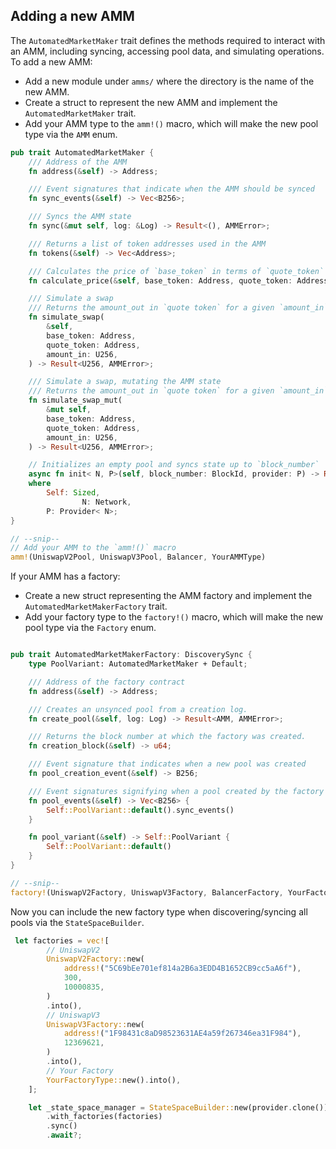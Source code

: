 ## Adding a new AMM

The `AutomatedMarketMaker` trait defines the methods required to interact with an AMM, including syncing, accessing pool data, and simulating operations. To add a new AMM:

- Add a new module under `amms/` where the directory is the name of the new AMM.
- Create a struct to represent the new AMM and implement the `AutomatedMarketMaker` trait.
- Add your AMM type to the `amm!()` macro, which will make the new pool type via the `AMM` enum.

```rust
pub trait AutomatedMarketMaker {
    /// Address of the AMM
    fn address(&self) -> Address;

    /// Event signatures that indicate when the AMM should be synced
    fn sync_events(&self) -> Vec<B256>;

    /// Syncs the AMM state
    fn sync(&mut self, log: &Log) -> Result<(), AMMError>;

    /// Returns a list of token addresses used in the AMM
    fn tokens(&self) -> Vec<Address>;

    /// Calculates the price of `base_token` in terms of `quote_token`
    fn calculate_price(&self, base_token: Address, quote_token: Address) -> Result<f64, AMMError>;

    /// Simulate a swap
    /// Returns the amount_out in `quote token` for a given `amount_in` of `base_token`
    fn simulate_swap(
        &self,
        base_token: Address,
        quote_token: Address,
        amount_in: U256,
    ) -> Result<U256, AMMError>;

    /// Simulate a swap, mutating the AMM state
    /// Returns the amount_out in `quote token` for a given `amount_in` of `base_token`
    fn simulate_swap_mut(
        &mut self,
        base_token: Address,
        quote_token: Address,
        amount_in: U256,
    ) -> Result<U256, AMMError>;

    // Initializes an empty pool and syncs state up to `block_number`
    async fn init< N, P>(self, block_number: BlockId, provider: P) -> Result<Self, AMMError>
    where
        Self: Sized,
                N: Network,
        P: Provider< N>;
}

// --snip--
// Add your AMM to the `amm!()` macro
amm!(UniswapV2Pool, UniswapV3Pool, Balancer, YourAMMType)
```



If your AMM has a factory:
- Create a new struct representing the AMM factory and implement the `AutomatedMarketMakerFactory` trait.
- Add your factory type to the `factory!()` macro, which will make the new pool type via the `Factory` enum.

```rust

pub trait AutomatedMarketMakerFactory: DiscoverySync {
    type PoolVariant: AutomatedMarketMaker + Default;

    /// Address of the factory contract
    fn address(&self) -> Address;

    /// Creates an unsynced pool from a creation log.
    fn create_pool(&self, log: Log) -> Result<AMM, AMMError>;

    /// Returns the block number at which the factory was created.
    fn creation_block(&self) -> u64;

    /// Event signature that indicates when a new pool was created
    fn pool_creation_event(&self) -> B256;

    /// Event signatures signifying when a pool created by the factory should be synced
    fn pool_events(&self) -> Vec<B256> {
        Self::PoolVariant::default().sync_events()
    }

    fn pool_variant(&self) -> Self::PoolVariant {
        Self::PoolVariant::default()
    }
}

// --snip--
factory!(UniswapV2Factory, UniswapV3Factory, BalancerFactory, YourFactoryType);
```

Now you can include the new factory type when discovering/syncing all pools via the `StateSpaceBuilder`.

```rust
 let factories = vec![
        // UniswapV2
        UniswapV2Factory::new(
            address!("5C69bEe701ef814a2B6a3EDD4B1652CB9cc5aA6f"),
            300,
            10000835,
        )
        .into(),
        // UniswapV3
        UniswapV3Factory::new(
            address!("1F98431c8aD98523631AE4a59f267346ea31F984"),
            12369621,
        )
        .into(),
        // Your Factory
        YourFactoryType::new().into(),
    ];

    let _state_space_manager = StateSpaceBuilder::new(provider.clone())
        .with_factories(factories)
        .sync()
        .await?;

```
